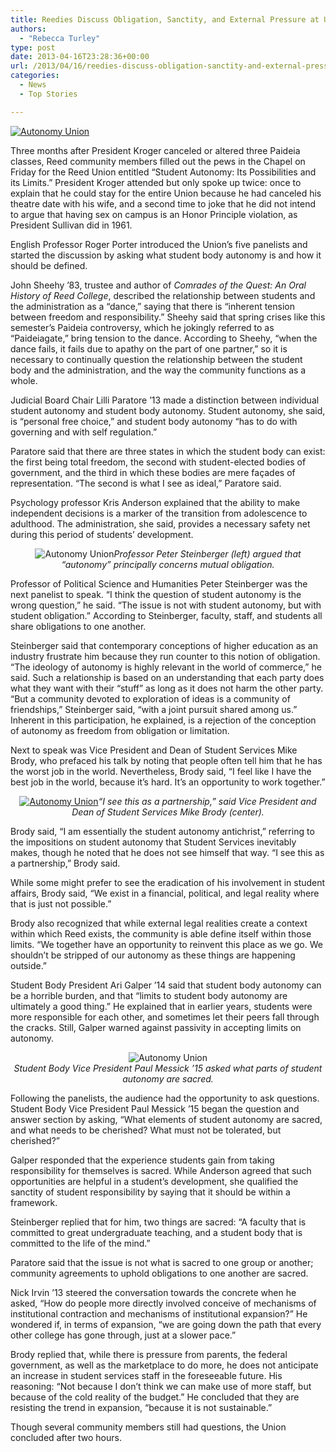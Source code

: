```yaml
---
title: Reedies Discuss Obligation, Sanctity, and External Pressure at Union
authors: 
  - "Rebecca Turley"
type: post
date: 2013-04-16T23:28:36+00:00
url: /2013/04/16/reedies-discuss-obligation-sanctity-and-external-pressure-at-autonomy-union/
categories:
  - News
  - Top Stories

---
```

[<img class="aligncenter size-full wp-image-2255" alt="Autonomy Union" src="https://i0.wp.com/www.reedquest.org/wp-content/uploads/2013/04/IMG_1874_web.jpg?resize=770%2C513" data-recalc-dims="1" />][1]

Three months after President Kroger canceled or altered three Paideia classes, Reed community members filled out the pews in the Chapel on Friday for the Reed Union entitled “Student Autonomy: Its Possibilities and its Limits.” President Kroger attended but only spoke up twice: once to explain that he could stay for the entire Union because he had canceled his theatre date with his wife, and a second time to joke that he did not intend to argue that having sex on campus is an Honor Principle violation, as President Sullivan did in 1961.

English Professor Roger Porter introduced the Union’s five panelists and started the discussion by asking what student body autonomy is and how it should be defined.

John Sheehy ’83, trustee and author of _Comrades of the Quest: An Oral History of Reed College_, described the relationship between students and the administration as a “dance,” saying that there is “inherent tension between freedom and responsibility.” Sheehy said that spring crises like this semester’s Paideia controversy, which he jokingly referred to as “Paideiagate,” bring tension to the dance. According to Sheehy, “when the dance fails, it fails due to apathy on the part of one partner,” so it is necessary to continually question the relationship between the student body and the administration, and the way the community functions as a whole.

Judicial Board Chair Lilli Paratore ’13 made a distinction between individual student autonomy and student body autonomy. Student autonomy, she said, is “personal free choice,” and student body autonomy “has to do with governing and with self regulation.”

Paratore said that there are three states in which the student body can exist: the first being total freedom, the second with student-elected bodies of government, and the third in which these bodies are mere façades of representation. “The second is what I see as ideal,” Paratore said.

Psychology professor Kris Anderson explained that the ability to make independent decisions is a marker of the transition from adolescence to adulthood. The administration, she said, provides a necessary safety net during this period of students’ development.

<p style="text-align: center;">
  <img class="aligncenter size-full wp-image-2260" alt="Autonomy Union" src="https://i0.wp.com/www.reedquest.org/wp-content/uploads/2013/04/R1026154_web.jpg?resize=770%2C512" data-recalc-dims="1" /><em>Professor Peter Steinberger (left) argued that &#8220;autonomy&#8221; principally concerns mutual obligation.</em>
</p>

Professor of Political Science and Humanities Peter Steinberger was the next panelist to speak. “I think the question of student autonomy is the wrong question,” he said. “The issue is not with student autonomy, but with student obligation.” According to Steinberger, faculty, staff, and students all share obligations to one another.

Steinberger said that contemporary conceptions of higher education as an industry frustrate him because they run counter to this notion of obligation. “The ideology of autonomy is highly relevant in the world of commerce,” he said. Such a relationship is based on an understanding that each party does what they want with their “stuff” as long as it does not harm the other party. “But a community devoted to exploration of ideas is a community of friendships,” Steinberger said, “with a joint pursuit shared among us.” Inherent in this participation, he explained, is a rejection of the conception of autonomy as freedom from obligation or limitation.

<p style="text-align: left;">
  Next to speak was Vice President and Dean of Student Services Mike Brody, who prefaced his talk by noting that people often tell him that he has the worst job in the world. Nevertheless, Brody said, “I feel like I have the best job in the world, because it’s hard. It’s an opportunity to work together.”
</p>

<p style="text-align: center;">
  <a href="https://i1.wp.com/www.reedquest.org/wp-content/uploads/2013/04/IMG_1894_web.jpg"><img alt="Autonomy Union" src="https://i1.wp.com/www.reedquest.org/wp-content/uploads/2013/04/IMG_1894_web.jpg?resize=770%2C513" data-recalc-dims="1" /></a><em>&#8220;I see this as a partnership,&#8221; said <em>Vice President and Dean of Student Services Mike Brody (center).</em></em>
</p>

Brody said, “I am essentially the student autonomy antichrist,” referring to the impositions on student autonomy that Student Services inevitably makes, though he noted that he does not see himself that way. “I see this as a partnership,” Brody said.

While some might prefer to see the eradication of his involvement in student affairs, Brody said, “We exist in a financial, political, and legal reality where that is just not possible.”

Brody also recognized that while external legal realities create a context within which Reed exists, the community is able define itself within those limits. “We together have an opportunity to reinvent this place as we go. We shouldn’t be stripped of our autonomy as these things are happening outside.”

<p style="text-align: left;">
  Student Body President Ari Galper &#8217;14 said that student body autonomy can be a horrible burden, and that “limits to student body autonomy are ultimately a good thing.” He explained that in earlier years, students were more responsible for each other, and sometimes let their peers fall through the cracks. Still, Galper warned against passivity in accepting limits on autonomy.
</p>

<p style="text-align: center;">
  <img alt="Autonomy Union" src="https://i2.wp.com/www.reedquest.org/wp-content/uploads/2013/04/IMG_1882_web.jpg?resize=770%2C513" data-recalc-dims="1" /><br /> <em>Student Body Vice President Paul Messick &#8217;15 asked what parts of student autonomy are sacred.</em>
</p>

<p style="text-align: left;">
  Following the panelists, the audience had the opportunity to ask questions. Student Body Vice President Paul Messick ’15 began the question and answer section by asking, “What elements of student autonomy are sacred, and what needs to be cherished? What must not be tolerated, but cherished?”
</p>

Galper responded that the experience students gain from taking responsibility for themselves is sacred. While Anderson agreed that such opportunities are helpful in a student’s development, she qualified the sanctity of student responsibility by saying that it should be within a framework.

<p style="text-align: left;">
  Steinberger replied that for him, two things are sacred: “A faculty that is committed to great undergraduate teaching, and a student body that is committed to the life of the mind.&#8221;
</p>

Paratore said that the issue is not what is sacred to one group or another; community agreements to uphold obligations to one another are sacred.

Nick Irvin ’13 steered the conversation towards the concrete when he asked, “How do people more directly involved conceive of mechanisms of institutional contraction and mechanisms of institutional expansion?” He wondered if, in terms of expansion, “we are going down the path that every other college has gone through, just at a slower pace.”

Brody replied that, while there is pressure from parents, the federal government, as well as the marketplace to do more, he does not anticipate an increase in student services staff in the foreseeable future. His reasoning: “Not because I don’t think we can make use of more staff, but because of the cold reality of the budget.” He concluded that they are resisting the trend in expansion, “because it is not sustainable.”

Though several community members still had questions, the Union concluded after two hours.

 [1]: https://i0.wp.com/www.reedquest.org/wp-content/uploads/2013/04/IMG_1874_web.jpg